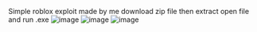 Simple roblox exploit made by me download zip file then extract open file and run .exe
![image](https://user-images.githubusercontent.com/66209616/122948001-3ba86400-d383-11eb-8789-ec73f597ce11.png)
![image](https://user-images.githubusercontent.com/66209616/122948073-4ebb3400-d383-11eb-8603-ff7ddbb44ebc.png)
![image](https://user-images.githubusercontent.com/66209616/122948096-54b11500-d383-11eb-8b19-4c946aa12868.png)
